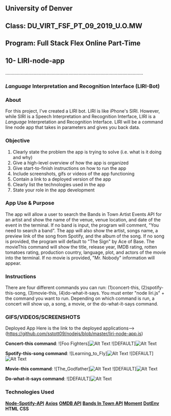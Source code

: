 ## University of Denver 
## Class: DU_VIRT_FSF_PT_09_2019_U.O.MW
## Program: Full Stack Flex Online Part-Time
## 10- LIRI-node-app
...........................................................................................................

### _Language_ Interpretation and Recognition Interface (LIRI-Bot)

### About
For this project, I've created a LIRI bot. LIRI is like iPhone's SIRI. However, while SIRI is a Speech Interpretation and Recognition Interface, LIRI is a _Language_ Interpretation and Recognition Interface. LIRI will be a command line node app that takes in parameters and gives you back data.

### Objective
1. Clearly state the problem the app is trying to solve (i.e. what is it doing and why)
2. Give a high-level overview of how the app is organized
3. Give start-to-finish instructions on how to run the app
4. Include screenshots, gifs or videos of the app functioning
5. Contain a link to a deployed version of the app
6. Clearly list the technologies used in the app
7. State your role in the app development

### App Use & Purpose
The app will allow a user to search the Bands in Town Artist Events API for an artist and show the name of the venue, venue location, and date of the event in the terminal. If no band is input, the program will comment, "You need to search a band". The app will also show the artist, songs name, a preview link of the song from Spotify, and the album of the song. If no song is provided, the program will default to "The Sign" by Ace of Base. The movieThis command will show the title, release year, IMDB rating, rotten tomatoes rating, production country, language, plot, and actors of the movie into the terminal. If no movie is provided, "Mr. Nobody" information will appear.

### Instructions
There are four different commands you can run: (1)concert-this, (2)spotify-this-song, (3)movie-this, (4)do-what-it-says. You must enter "node liri.js" + the command you want to run. Depending on which command is run, a concert will show up, a song, a movie, or the do-what-it-says command.

### GIFS/VIDEOS/SCREENSHOTS
Deployed App Here is the link to the deployed applications--> (https://github.com/sstott09/nodejs/blob/master/liri-node-app.js)

**Concert-this command**: 
![Foo Fighters]![Alt Text](https://github.com/sstott09/nodejs/blob/master/Assets/Images/spotify-this-learning_to_fly.png)
![DEFAULT]![Alt Text](https://github.com/sstott09/nodejs/blob/master/Assets/Images/concert-this-default.png)

**Spotify-this-song command**:
![Learning_to_Fly]![Alt Text](https://github.com/sstott09/nodejs/blob/master/Assets/Images/spotify-this-learning_to_fly.png)
![DEFAULT]![Alt Text](https://github.com/sstott09/nodejs/blob/master/Assets/Images/spotify-this-default.png)

**Movie-this command**:
![The_Godfather]![Alt Text](https://github.com/sstott09/nodejs/blob/master/Assets/Images/movie-this-the_godfather.png)
![DEFAULT]![Alt Text](https://github.com/sstott09/nodejs/blob/master/Assets/Images/movie-this-default.png)

**Do-what-it-says command**:
![DEFAULT]![Alt Text](https://github.com/sstott09/nodejs/blob/master/Assets/Images/do-what-it-says-default.png)

### Technologies Used
   **[Node-Spotify-API](https://www.npmjs.com/package/node-spotify-api)** 
   **[Axios](https://www.npmjs.com/package/axios)** 
        **[OMDB API](http://www.omdbapi.com)** 
        **[Bands In Town API](http://www.artists.bandsintown.com/bandsintown-api)** 
   **[Moment](https://www.npmjs.com/package/moment)** 
   **[DotEnv](https://www.npmjs.com/package/dotenv)** 
   **HTML**
   **CSS**